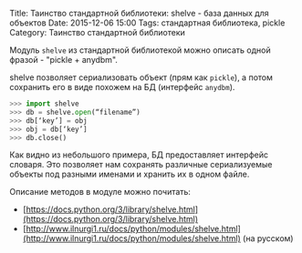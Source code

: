 Title: Таинство стандартной библиотеки: shelve - база данных для объектов
Date: 2015-12-06 15:00
Tags: стандартная библиотека, pickle
Category: Таинство стандартной библиотеки

Модуль `shelve` из стандартной библиотекой можно описать одной фразой - "pickle + anydbm".

shelve позволяет сериализовать объект (прям как `pickle`), а потом сохранить его в виде похожем на БД (интерфейс `anydbm`).

```python
>>> import shelve
>>> db = shelve.open(“filename”)
>>> db[‘key’] = obj
>>> obj = db[‘key’]
>>> db.close()
```

Как видно из небольшого примера, БД предоставляет интерфейс словаря. Это позволяет нам сохранять различные сериализуемые объекты под разными именами и хранить их в одном файле.

Описание методов в модуле можно почитать:

- [https://docs.python.org/3/library/shelve.html](https://docs.python.org/3/library/shelve.html)
- [http://www.ilnurgi1.ru/docs/python/modules/shelve.html](http://www.ilnurgi1.ru/docs/python/modules/shelve.html) (на русском)